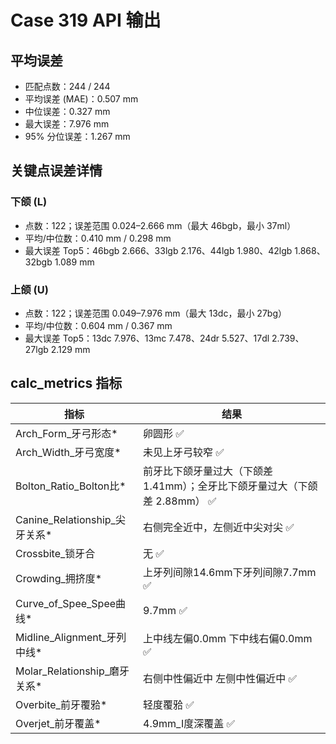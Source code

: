 # Case 319 API 输出

## 平均误差
- 匹配点数：244 / 244
- 平均误差 (MAE)：0.507 mm
- 中位误差：0.327 mm
- 最大误差：7.976 mm
- 95% 分位误差：1.267 mm

## 关键点误差详情
### 下颌 (L)
- 点数：122；误差范围 0.024–2.666 mm（最大 46bgb，最小 37ml）
- 平均/中位数：0.410 mm / 0.298 mm
- 最大误差 Top5：46bgb 2.666、33lgb 2.176、44lgb 1.980、42lgb 1.868、32bgb 1.089 mm

### 上颌 (U)
- 点数：122；误差范围 0.049–7.976 mm（最大 13dc，最小 27bg）
- 平均/中位数：0.604 mm / 0.367 mm
- 最大误差 Top5：13dc 7.976、13mc 7.478、24dr 5.527、17dl 2.739、27lgb 2.129 mm

## calc_metrics 指标

| 指标 | 结果 |
| --- | --- |
| Arch_Form_牙弓形态* | 卵圆形 ✅ |
| Arch_Width_牙弓宽度* | 未见上牙弓较窄 ✅ |
| Bolton_Ratio_Bolton比* | 前牙比下颌牙量过大（下颌差 1.41mm）；全牙比下颌牙量过大（下颌差 2.88mm） ✅ |
| Canine_Relationship_尖牙关系* | 右侧完全近中，左侧近中尖对尖 ✅ |
| Crossbite_锁牙合 | 无 ✅ |
| Crowding_拥挤度* | 上牙列间隙14.6mm下牙列间隙7.7mm ✅ |
| Curve_of_Spee_Spee曲线* | 9.7mm ✅ |
| Midline_Alignment_牙列中线* | 上中线左偏0.0mm 下中线右偏0.0mm ✅ |
| Molar_Relationship_磨牙关系* | 右侧中性偏近中 左侧中性偏近中 ✅ |
| Overbite_前牙覆𬌗* | 轻度覆𬌗 ✅ |
| Overjet_前牙覆盖* | 4.9mm_Ⅰ度深覆盖 ✅ |
